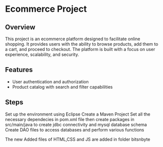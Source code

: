 # Ecommerce Project

## Overview
This project is an ecommerce platform designed to facilitate online shopping. It provides users with the ability to browse products, add them to a cart, and proceed to checkout. The platform is built with a focus on user experience, scalability, and security.

## Features
- User authentication and authorization
- Product catalog with search and filter capabilities
## Steps
Set up the environment using Eclipse
Create a Maven Project
Set all the necessary dependecies in pom.xml file
then create packages in src/main/java to create jdbc connectivity and mysql database schema
Create DAO files to access databases and perform various functions

The new Added files of HTML,CSS and JS are added in folder bitsnbyte
